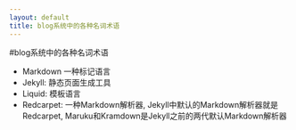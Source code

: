 ```yaml
---
layout: default
title: blog系统中的各种名词术语
---
```


#blog系统中的各种名词术语

* Markdown 一种标记语言
* Jekyll: 静态页面生成工具
* Liquid: 模板语言
* Redcarpet: 一种Markdown解析器, Jekyll中默认的Markdown解析器就是Redcarpet, Maruku和Kramdown是Jekyll之前的两代默认Markdown解析器

